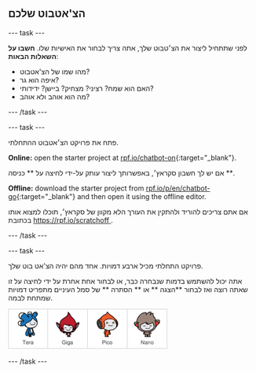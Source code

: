 ## הצ'אטבוט שלכם

\--- task \---

לפני שתתחיל ליצור את הצ׳טבוט שלך, אתה צריך לבחור את האישיות שלו. **חשבו על השאלות הבאות**:

+ מהו שמו של הצ'אטבוט?
+ איפה הוא גר?
+ האם הוא שמח? רציני? מצחיק? ביישן? ידידותי?
+ מה הוא אוהב ולא אוהב?

\--- /task \---

\--- task \---

פתח את פרויקט הצ׳אטבוט ההתחלתי.

**Online:** open the starter project at [rpf.io/chatbot-on](https://rpf.io/chatbot-on){:target="_blank"}.

אם יש לך חשבון סקראץ׳, באפשרותך ליצור עותק על-ידי לחיצה על ** כניסה **.

**Offline:** download the starter project from [rpf.io/p/en/chatbot-go](https://rpf.io/p/en/chatbot-go){:target="_blank"} and then open it using the offline editor.

אם אתם צריכים להוריד ולהתקין את העורך הלא מקוון של סקראץ׳, תוכלו למצוא אותו בכתובת [https://rpf.io/scratchoff ](rpf.io/scratchoff).

\--- /task \---

\--- task \---

פרויקט התחלתי מכיל ארבע דמויות. אחד מהם יהיה הצ'אט בוט שלך.

אתה יכול להשתמש בדמות שנבחרה כבר, או לבחור אחת אחרת על ידי לחיצה על זו שאתה רוצה ואז לבחור **הצגה ** או ** הסתרה ** של סמל העיניים מתפריט דמויות שמתחת לבמה.

![בחרו דמות](images/chatbot-characters.png)

\--- /task \---